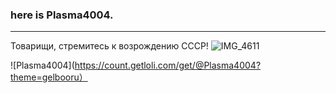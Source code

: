 ### here is Plasma4004. 

---
Товарищи, стремитесь к возрождению СССР!
![IMG_4611](https://github.com/Plasma4004/Plasma4004/assets/110027790/56e47424-f038-4515-aaa9-46c55081ac8c)








![Plasma4004](https://count.getloli.com/get/@Plasma4004?theme=gelbooru）
